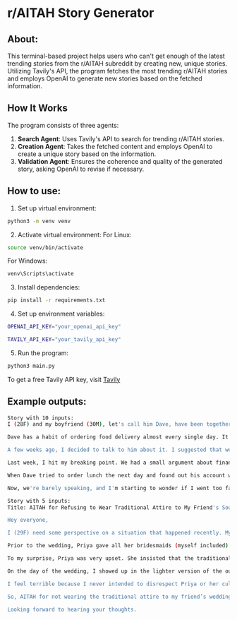 # r/AITAH Story Generator
## About:
This terminal-based project helps users who can't get enough of the latest trending stories from the r/AITAH subreddit by creating new, unique stories. Utilizing Tavily's API, the program fetches the most trending r/AITAH stories and employs OpenAI to generate new stories based on the fetched information.


## How It Works
The program consists of three agents:
1. **Search Agent**: Uses Tavily's API to search for trending r/AITAH stories.
2. **Creation Agent**: Takes the fetched content and employs OpenAI to create a unique story based on the information.
3. **Validation Agent**: Ensures the coherence and quality of the generated story, asking OpenAI to revise if necessary.


## How to use:
1. Set up virtual environment:
```bash
python3 -m venv venv
```

2. Activate virtual environment:
For Linux:
```bash
source venv/bin/activate
```
For Windows:
```bash
venv\Scripts\activate
```

3. Install dependencies:
```bash
pip install -r requirements.txt
```

4. Set up environment variables:
```bash
OPENAI_API_KEY="your_openai_api_key"

TAVILY_API_KEY="your_tavily_api_key"
```

5. Run the program:
```bash
python3 main.py
```

To get a free Tavily API key, visit [Tavily](https://tavily.com/)

## Example outputs:
```bash
Story with 10 inputs:
I (28F) and my boyfriend (30M), let's call him Dave, have been together for three years. We recently moved into a new apartment together, and things have been mostly great, except for one issue that's been driving me insane.

Dave has a habit of ordering food delivery almost every single day. It's not like we can't cook; we have a fully stocked kitchen, and I enjoy cooking. But Dave prefers the convenience of delivery. He always justifies it by saying he's too tired from work, and while I understand that, it’s starting to affect our budget.

A few weeks ago, I decided to talk to him about it. I suggested that we cook at home more often to save money and maybe use the extra cash for a nice vacation or something. Dave agreed, but his actions didn't change. He kept ordering food, sometimes even twice a day.

Last week, I hit my breaking point. We had a small argument about finances, and I brought up his excessive spending on food deliveries. Dave got defensive and said I was overreacting. In a moment of frustration, I canceled his food delivery account without telling him. I figured it would force him to cut back at least for a while.

When Dave tried to order lunch the next day and found out his account was canceled, he was furious. He accused me of being controlling and disrespectful. I told him I did it because he wasn't taking our financial situation seriously, but he said that wasn't my decision to make.

Now, we're barely speaking, and I'm starting to wonder if I went too far. AITAH for canceling my boyfriend's food delivery account without his permission?
```

```bash
Story with 5 inputs:
Title: AITAH for Refusing to Wear Traditional Attire to My Friend's South Asian Wedding?

Hey everyone,

I (29F) need some perspective on a situation that happened recently. My best friend, Priya (28F), invited me to her wedding, which was a grand South Asian celebration. We've been friends since college, and I was thrilled to be part of her big day.

Prior to the wedding, Priya gave all her bridesmaids (myself included) traditional outfits to wear. The outfits were beautiful, but they were extremely heavy and ornate. I have a medical condition that makes it difficult for me to wear heavy clothing for extended periods of time. I explained this to Priya, thinking she would understand.

To my surprise, Priya was very upset. She insisted that the traditional outfits were essential for the wedding’s aesthetic and cultural significance. I proposed wearing a lighter, simpler version of the traditional attire, but still in the same color scheme. Priya was not happy with this compromise and said I would be ruining the photos and the whole ambiance of the wedding.

On the day of the wedding, I showed up in the lighter version of the outfit. Priya was visibly upset but didn't say anything to me during the event. Later, she sent me a long text expressing her disappointment and accusing me of being disrespectful to her culture and her big day. She said that all the other bridesmaids managed to wear the traditional attire without complaints.

I feel terrible because I never intended to disrespect Priya or her culture. I just wanted to be comfortable and avoid any health issues. Some of our mutual friends think I should have just sucked it up for one day, while others believe Priya was being unreasonable.

So, AITAH for not wearing the traditional attire to my friend’s wedding?

Looking forward to hearing your thoughts.
```
